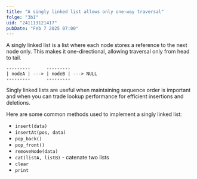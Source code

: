 ```yaml
---
title: "A singly linked list allows only one-way traversal"
folge: "3b1"
uid: "241113121417"
pubDate: "Feb 7 2025 07:00"
---
```


A singly linked list is a list where each node stores a reference to the next node only. This makes it one-directional, allowing traversal only from head to tail.

```text
---------      ---------
| nodeA | ---> | nodeB | ---> NULL
---------      ---------
```

Singly linked lists are useful when maintaining sequence order is important and when you can trade lookup performance for efficient insertions and deletions.

Here are some common methods used to implement a singly linked list:
- `insert(data)`
- `insertAt(pos, data)`
- `pop_back()`
- `pop_front()`
- `removeNode(data)`
- `cat(listA, listB)` - catenate two lists
- `clear`
- `print`